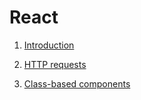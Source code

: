 # React

1. [Introduction](docs/Introduction.md)

2. [HTTP requests](docs/HTTP_requests.md)

3. [Class-based components](docs/Class-based_components.md)

